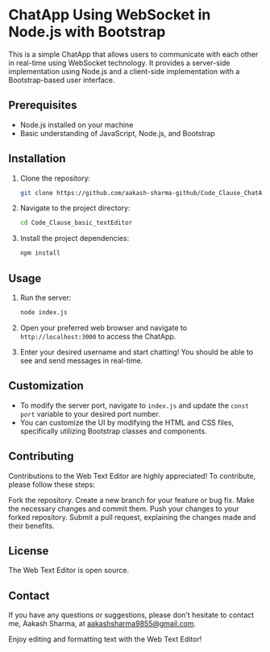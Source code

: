 # ChatApp Using WebSocket in Node.js with Bootstrap

This is a simple ChatApp that allows users to communicate with each other in real-time using WebSocket technology. It provides a server-side implementation using Node.js and a client-side implementation with a Bootstrap-based user interface.

## Prerequisites

- Node.js installed on your machine
- Basic understanding of JavaScript, Node.js, and Bootstrap

## Installation

1. Clone the repository:

   ```bash
   git clone https://github.com/aakash-sharma-github/Code_Clause_ChatApp_Using_WebSocket.git
   ```

2. Navigate to the project directory:

   ```bash
   cd Code_Clause_basic_textEditor
   ```

3. Install the project dependencies:

   ```bash
   npm install
   ```

## Usage

1. Run the server:

   ```bash
   node index.js
   ```

2. Open your preferred web browser and navigate to `http://localhost:3000` to access the ChatApp.

3. Enter your desired username and start chatting! You should be able to see and send messages in real-time.

## Customization

- To modify the server port, navigate to `index.js` and update the `const port` variable to your desired port number.
- You can customize the UI by modifying the HTML and CSS files, specifically utilizing Bootstrap classes and components.

## Contributing
Contributions to the Web Text Editor are highly appreciated! To contribute, please follow these steps:

Fork the repository.
Create a new branch for your feature or bug fix.
Make the necessary changes and commit them.
Push your changes to your forked repository.
Submit a pull request, explaining the changes made and their benefits.

## License
The Web Text Editor is open source.

## Contact
If you have any questions or suggestions, please don't hesitate to contact me, Aakash Sharma, at aakashsharma9855@gmail.com.

Enjoy editing and formatting text with the Web Text Editor!
